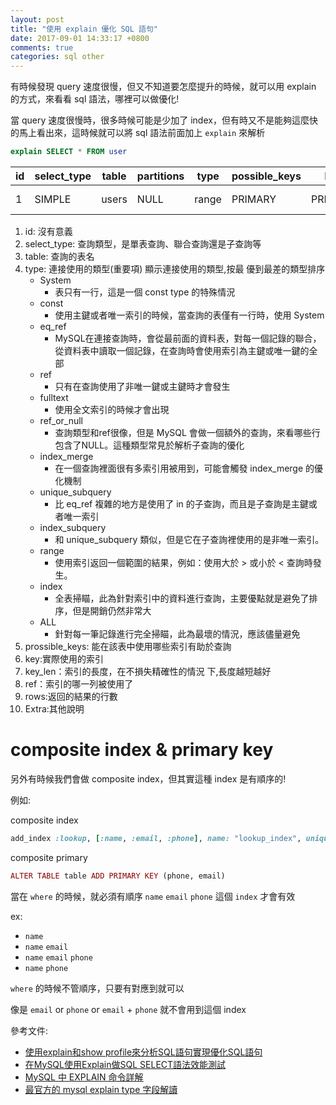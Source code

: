 ```yaml
---
layout: post
title: "使用 explain 優化 SQL 語句"
date: 2017-09-01 14:33:17 +0800
comments: true
categories: sql other
---
```


有時候發現 query 速度很慢，但又不知道要怎麼提升的時候，就可以用 explain 的方式，來看看 sql 語法，哪裡可以做優化!

<!-- more -->

當 query 速度很慢時，很多時候可能是少加了 index，但有時又不是能夠這麼快的馬上看出來，這時候就可以將 sql 語法前面加上 `explain` 來解析

```sql
explain SELECT * FROM user
```


| id | select_type | table | partitions | type  | possible_keys | key     | key_len | ref  | rows | filtered | Extra       |
|----|-------------|-------|------------|-------|---------------|---------|---------|------|------|----------|-------------|
| 1  | SIMPLE      | users | NULL       | range | PRIMARY       | PRIMARY | 4       | NULL | 2148 | 100      | Using where |

1. id: 沒有意義
2. select_type: 查詢類型，是單表查詢、聯合查詢還是子查詢等
3. table: 查詢的表名
4. type: 連接使用的類型(重要項) 顯示連接使用的類型,按最 優到最差的類型排序
	* System
		* 表只有一行，這是一個 const type 的特殊情況
	* const
		* 使用主鍵或者唯一索引的時候，當查詢的表僅有一行時，使用 System
	* eq_ref
		* MySQL在連接查詢時，會從最前面的資料表，對每一個記錄的聯合，從資料表中讀取一個記錄，在查詢時會使用索引為主鍵或唯一鍵的全部
	* ref
		* 只有在查詢使用了非唯一鍵或主鍵時才會發生
	* fulltext
		* 使用全文索引的時候才會出現
	* ref_or_null
		* 查詢類型和ref很像，但是 MySQL 會做一個額外的查詢，來看哪些行包含了NULL。這種類型常見於解析子查詢的優化
	* index_merge
		* 在一個查詢裡面很有多索引用被用到，可能會觸發 index_merge 的優化機制
	* unique_subquery
		* 比 eq_ref 複雜的地方是使用了 in 的子查詢，而且是子查詢是主鍵或者唯一索引
	* index_subquery
		* 和 unique_subquery 類似，但是它在子查詢裡使用的是非唯一索引。
	* range
		* 使用索引返回一個範圍的結果，例如：使用大於 > 或小於 < 查詢時發生。
	* index
		* 全表掃瞄，此為針對索引中的資料進行查詢，主要優點就是避免了排序，但是開銷仍然非常大
	* ALL
		* 針對每一筆記錄進行完全掃瞄，此為最壞的情況，應該儘量避免
5. prossible_keys: 能在該表中使用哪些索引有助於查詢
6. key:實際使用的索引
7. key_len：索引的長度，在不損失精確性的情況 下,長度越短越好
8. ref：索引的哪一列被使用了
9. rows:返回的結果的行數
10. Extra:其他說明

# composite index & primary key

另外有時候我們會做 composite index，但其實這種 index 是有順序的!

例如:

composite index

```ruby
add_index :lookup, [:name, :email, :phone], name: "lookup_index", unique: true
```

composite primary

```ruby
ALTER TABLE table ADD PRIMARY KEY (phone, email)
```

當在 `where` 的時候，就必須有順序 `name` `email` `phone` 這個 `index` 才會有效

ex:

* `name`
* `name` `email`
* `name` `email` `phone`
* `name` `phone`

`where` 的時候不管順序，只要有對應到就可以

像是 `email` or `phone` or `email` + `phone` 就不會用到這個 index

參考文件:

* [使用explain和show profile來分析SQL語句實現優化SQL語句](http://www.shixinke.com/mysql/mysql-sql-optimization-with-using-explain-and-show-profile)
* [在MySQL使用Explain做SQL SELECT語法效能測試](http://blog.kejyun.com/2012/12/Using-EXPLAIN-SQL-To-Analysis-Efficient-On-MySQL.html)
* [MySQL 中 EXPLAIN 命令詳解](https://overtrue.me/articles/2014/10/mysql-explain.html)
* [最官方的 mysql explain type 字段解讀](https://mengkang.net/1124.html)
